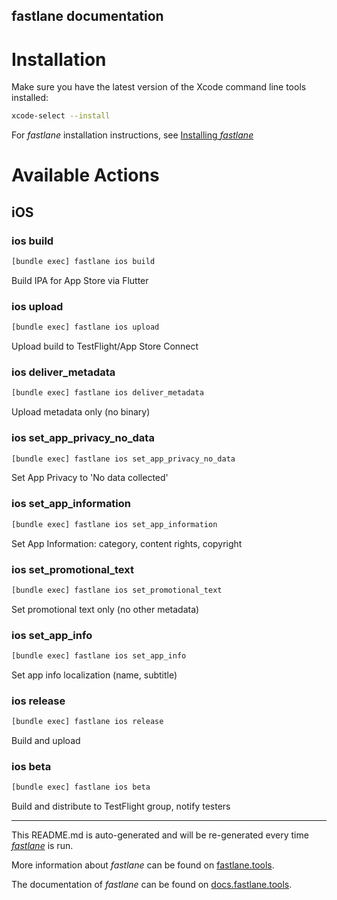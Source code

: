 fastlane documentation
----

# Installation

Make sure you have the latest version of the Xcode command line tools installed:

```sh
xcode-select --install
```

For _fastlane_ installation instructions, see [Installing _fastlane_](https://docs.fastlane.tools/#installing-fastlane)

# Available Actions

## iOS

### ios build

```sh
[bundle exec] fastlane ios build
```

Build IPA for App Store via Flutter

### ios upload

```sh
[bundle exec] fastlane ios upload
```

Upload build to TestFlight/App Store Connect

### ios deliver_metadata

```sh
[bundle exec] fastlane ios deliver_metadata
```

Upload metadata only (no binary)

### ios set_app_privacy_no_data

```sh
[bundle exec] fastlane ios set_app_privacy_no_data
```

Set App Privacy to 'No data collected'

### ios set_app_information

```sh
[bundle exec] fastlane ios set_app_information
```

Set App Information: category, content rights, copyright

### ios set_promotional_text

```sh
[bundle exec] fastlane ios set_promotional_text
```

Set promotional text only (no other metadata)

### ios set_app_info

```sh
[bundle exec] fastlane ios set_app_info
```

Set app info localization (name, subtitle)

### ios release

```sh
[bundle exec] fastlane ios release
```

Build and upload

### ios beta

```sh
[bundle exec] fastlane ios beta
```

Build and distribute to TestFlight group, notify testers

----

This README.md is auto-generated and will be re-generated every time [_fastlane_](https://fastlane.tools) is run.

More information about _fastlane_ can be found on [fastlane.tools](https://fastlane.tools).

The documentation of _fastlane_ can be found on [docs.fastlane.tools](https://docs.fastlane.tools).

